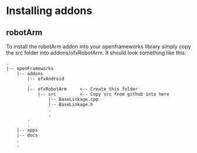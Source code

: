 
# Installing addons

## robotArm

To install the robotArm addon into your openframeworks library simply copy the src folder into addons/ofxRobotArm. It should look something like this:

```
.
|-- openFrameworks
	|-- addons
		|-- ofxAndroid
		.
		|-- ofxRobotArm		<-- Create this folder
			|-- src			<-- Copy src from github into here
				|-- BaseLinkage.cpp
				|-- BaseLinkage.h
				.
				.
		.
		.		
	|-- apps
	|-- docs
	.
	.
```